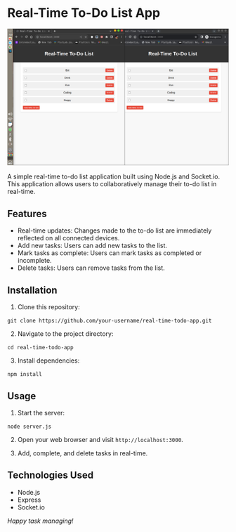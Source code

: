 # Real-Time To-Do List App

![App Screenshot](preview.png)

A simple real-time to-do list application built using Node.js and Socket.io. This application allows users to collaboratively manage their to-do list in real-time.

## Features

- Real-time updates: Changes made to the to-do list are immediately reflected on all connected devices.
- Add new tasks: Users can add new tasks to the list.
- Mark tasks as complete: Users can mark tasks as completed or incomplete.
- Delete tasks: Users can remove tasks from the list.

## Installation

1. Clone this repository:

```
git clone https://github.com/your-username/real-time-todo-app.git
```

2. Navigate to the project directory:

```
cd real-time-todo-app
```

3. Install dependencies:

```
npm install
```

## Usage

1. Start the server:

```
node server.js
```

2. Open your web browser and visit `http://localhost:3000`.

3. Add, complete, and delete tasks in real-time.

## Technologies Used

- Node.js
- Express
- Socket.io

_Happy task managing!_
